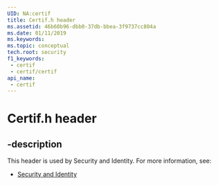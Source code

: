 ```yaml
---
UID: NA:certif
title: Certif.h header
ms.assetid: 46b60b96-dbb0-37db-bbea-3f9737cc804a
ms.date: 01/11/2019
ms.keywords: 
ms.topic: conceptual
tech.root: security
f1_keywords:
 - certif
 - certif/certif
api_name:
 - certif
---
```


# Certif.h header


## -description

This header is used by Security and Identity. For more information, see:

- [Security and Identity](../_security/index.md)

